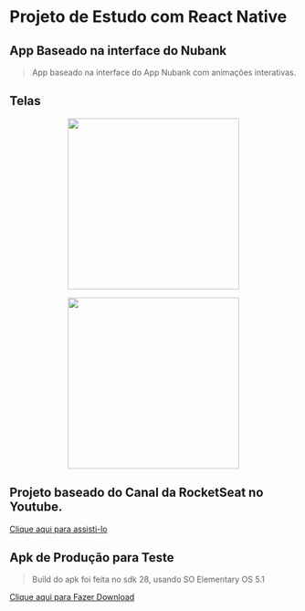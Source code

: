 # Projeto de Estudo com React Native

## App Baseado na interface do Nubank

> App baseado na interface do App Nubank com animações interativas.

## Telas

<p align="center">
  <img src="https://user-images.githubusercontent.com/33224319/71760149-75d42c00-2e97-11ea-928b-3725cd4fa7fb.png" width="300px">
<p>

<p align="center">
  <img src="https://user-images.githubusercontent.com/33224319/71760151-7cfb3a00-2e97-11ea-8023-3e4a72a1369b.png" width="300px">
<p>

## Projeto baseado do Canal da RocketSeat no Youtube.

[Clique aqui para assisti-lo](https://www.youtube.com/watch?v=DDm0M_rZLJo)

## Apk de Produção para Teste

> Build do apk foi feita no sdk 28, usando SO Elementary OS 5.1

[Clique aqui para Fazer Download](https://drive.google.com/open?id=1E6PU1OR8cPThxRJQeIIW362t7DyY5EcA)
